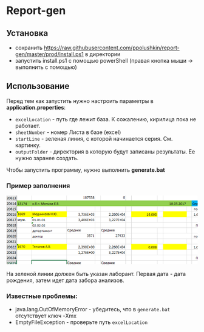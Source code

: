 # Report-gen 

## Установка
- сохранить https://raw.githubusercontent.com/ppolushkin/report-gen/master/prod/install.ps1 в директории
- запустить install.ps1 с помощью powerShell (правая кнопка мыши -> выполнить с помощью)

## Использование

Перед тем как запустить нужно настроить параметры в **application.properties**:

- `excelLocation` - путь где лежит база. К сожалению, кирилица пока не работает.
- `sheetNumber` - номер Листа в базе (excel)
- `startLine` - зеленая линия, с которой начинается серия. См. картинку.
- `outputFolder` - директория в которую будут записаны результаты. Ее нужно заранее создать.

Чтобы запустить программу, нужно выполнить **generate.bat**

### Пример заполнения
![картинке](img.png)   

На зеленой линии должен быть указан лаборант.
Первая дата - дата рождения, затем идет дата забора анализов.

### Известные проблемы:
- java.lang.OutOfMemoryError - убедитесь, что в `generate.bat` отсутствует ключ -Xmx
- EmptyFileException - проверьте путь `excelLocation`
